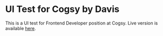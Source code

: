 # UI Test for Cogsy by Davis

This is a UI test for Frontend Developer position at Cogsy. Live version is available [here](https://cogsy-ui-test-davis.netlify.app/).
